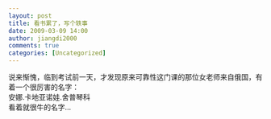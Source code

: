 ```yaml
---
layout: post
title: 看书累了，写个轶事
date: 2009-03-09 14:00
author: jiangdi2000
comments: true
categories: [Uncategorized]
---
```

<div id="msgcns!C840C88DA912213B!1436" class="bvMsg"> 说来惭愧，临到考试前一天，才发现原来可靠性这门课的那位女老师来自俄国，有着一个很厉害的名字：<br />安娜.卡地亚诺娃.舍普琴科<br />看着就很牛的名字...<br /></div>
